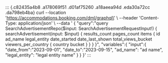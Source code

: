 ::: {.c82435a4b8 .a178069f51 .d01af75260 .a18aeea94d .eda30a72cc .da798eb4ba}
curl \--location \'https://accommodations.booking.com/dml/graphql\' \\
\--header \'Content-Type: application/json\' \\ \--data \' {
\"query\":\"query SearchAdvertisementRepo(\$input:
SearchAdvertisementRequestInput!) { searchAdvertisement(input: \$input)
{ results_count pages_count items { id ad_name legal_entity date_started
date_last_shown total_views_bucket viewers_per_country { country bucket
} } } }\", \"variables\":{ \"input\":{ \"date_from\":\"2023-09-01\",
\"date_to\":\"2023-09-15\", \"ad_name\": \"ad name\", \"legal_entity\":
\"legal entity name\" } } }\'
:::
